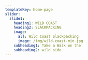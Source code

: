 ```yaml
---
templateKey: home-page
slider:
  slide1:
    heading1: WILD COAST
    heading2: SLACKPACKING
    image:
      all: Wild Coast Slackpacking
      image: /img/wild-coast-min.jpg
    subheading1: Take a Walk on the
    subheading2: wild side
---
```


